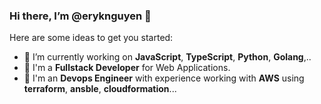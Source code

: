 ### Hi there, I’m @eryknguyen 👋

Here are some ideas to get you started:

- 🔭 I’m currently working on **JavaScript**, **TypeScript**, **Python**, **Golang**,..
- 🌱 I'm a **Fullstack Developer** for Web Applications.
- 💞️ I'm an **Devops Engineer** with experience working with **AWS** using **terraform**, **ansble**, **cloudformation**...

<!---
eryknguyen/eryknguyen is a ✨ special ✨ repository because its `README.md` (this file) appears on your GitHub profile.
You can click the Preview link to take a look at your changes.
--->
